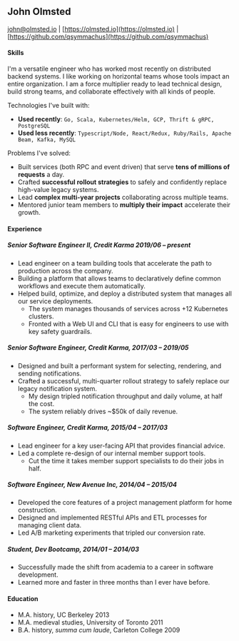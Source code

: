John Olmsted
------------

john@olmsted.io | [https://olmsted.io](https://olmsted.io) | [https://github.com/qsymmachus](https://github.com/qsymmachus)

#### Skills

I'm a versatile engineer who has worked most recently on distributed backend systems. I like working on horizontal teams whose tools impact an entire organization. I am a force multiplier ready to lead technical design, build strong teams, and collaborate effectively with all kinds of people.

Technologies I've built with:

* __Used recently__: `Go, Scala, Kubernetes/Helm, GCP, Thrift & gRPC, PostgreSQL`
* __Used less recently__: `Typescript/Node, React/Redux, Ruby/Rails, Apache Beam, Kafka, MySQL`

Problems I've solved:

* Built services (both RPC and event driven) that serve __tens of millions of requests__ a day.
* Crafted __successful rollout strategies__ to safely and confidently replace high-value legacy systems.
* Lead __complex multi-year projects__ collaborating across multiple teams.
* Mentored junior team members to __multiply their impact__ accelerate their growth.

#### Experience

##### Senior Software Engineer II, Credit Karma 2019/06 – present
* Lead engineer on a team building tools that accelerate the path to production across the company.
* Building a platform that allows teams to declaratively define common workflows and execute them automatically.
* Helped build, optimize, and deploy a distributed system that manages all our service deployments.
  * The system manages thousands of services across +12 Kubernetes clusters.
  * Fronted with a Web UI and CLI that is easy for engineers to use with key safety guardrails.

##### Senior Software Engineer, Credit Karma, 2017/03 – 2019/05
* Designed and built a performant system for selecting, rendering, and sending notifications.
* Crafted a successful, multi-quarter rollout strategy to safely replace our legacy notification system.
  * My design tripled notification throughput and daily volume, at half the cost.
  * The system reliably drives ~$50k of daily revenue.

##### Software Engineer, Credit Karma, 2015/04 – 2017/03
* Lead engineer for a key user-facing API that provides financial advice.
* Led a complete re-design of our internal member support tools.
  * Cut the time it takes member support specialists to do their jobs in half.

##### Software Engineer, New Avenue Inc, 2014/04 – 2015/04
* Developed the core features of a project management platform for home construction.
* Designed and implemented RESTful APIs and ETL processes for managing client data.
* Led A/B marketing experiments that tripled our conversion rate.

##### Student, Dev Bootcamp, 2014/01 – 2014/03
* Successfully made the shift from academia to a career in software development.
* Learned more and faster in three months than I ever have before.

#### Education

* M.A. history, UC Berkeley 2013
* M.A. medieval studies, University of Toronto 2011
* B.A. history, _summa cum laude_, Carleton College 2009
